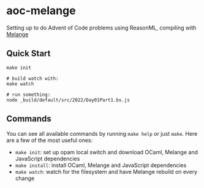 # aoc-melange

Setting up to do Advent of Code problems using ReasonML, compiling with [Melange](https://github.com/melange-re/melange)

## Quick Start

```shell
make init

# build watch with:
make watch

# run something:
node _build/default/src/2022/Day01Part1.bs.js
```

## Commands

You can see all available commands by running `make help` or just `make`. Here
are a few of the most useful ones:

- `make init`: set up opam local switch and download OCaml, Melange and
JavaScript dependencies
- `make install`: install OCaml, Melange and JavaScript dependencies
- `make watch`: watch for the filesystem and have Melange rebuild on every
change